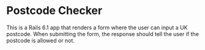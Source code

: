 # Postcode Checker

This is a Rails 6.1 app that renders a form where the user can input a UK postcode. When submitting the form, the response should
tell the user if the postcode is allowed or not.